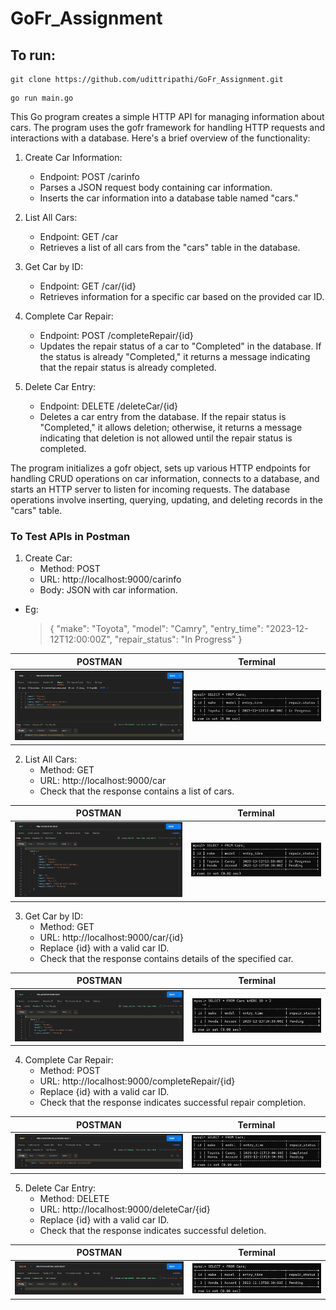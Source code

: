 # GoFr_Assignment

## To run:
```
git clone https://github.com/udittripathi/GoFr_Assignment.git
```

```
go run main.go
```


This Go program creates a simple HTTP API for managing information about cars. The program uses the gofr framework for handling HTTP requests and interactions with a database. Here's a brief overview of the functionality:

  1. Create Car Information:
     + Endpoint: POST /carinfo
     + Parses a JSON request body containing car information.
     + Inserts the car information into a database table named "cars."

  2. List All Cars:
     + Endpoint: GET /car
     + Retrieves a list of all cars from the "cars" table in the database.

  3. Get Car by ID:
     + Endpoint: GET /car/{id}
     + Retrieves information for a specific car based on the provided car ID.
 
  4. Complete Car Repair:
     + Endpoint: POST /completeRepair/{id}
     + Updates the repair status of a car to "Completed" in the database. If the status is already "Completed," it returns a message indicating that the repair status is already completed.

  5. Delete Car Entry:
     + Endpoint: DELETE /deleteCar/{id}
     + Deletes a car entry from the database. If the repair status is "Completed," it allows deletion; otherwise, it returns a message indicating that deletion is not allowed until the repair status is completed.

The program initializes a gofr object, sets up various HTTP endpoints for handling CRUD operations on car information, connects to a database, and starts an HTTP server to listen for incoming requests. The database operations involve inserting, querying, updating, and deleting records in the "cars" table.


### To Test APIs in Postman

 1. Create Car:   
    + Method: POST
    + URL: http://localhost:9000/carinfo
    + Body: JSON with car information.
  + Eg:
     > {
     >    "make": "Toyota",
     >    "model": "Camry",
     >    "entry_time": "2023-12-12T12:00:00Z",
     >    "repair_status": "In Progress"
     > }

| POSTMAN                | Terminal                |
| ---------------------- | ---------------------- |
| ![POSTMAN](images/s1.png) | ![Terminal](images/s2.png) |

 2. List All Cars:
    + Method: GET
    + URL: http://localhost:9000/car
    + Check that the response contains a list of cars.

| POSTMAN                | Terminal                |
| ---------------------- | ---------------------- |
| ![POSTMAN](images/s3.png) | ![Terminal](images/s4.png) |

 3. Get Car by ID:
    + Method: GET
    + URL: http://localhost:9000/car/{id}
    + Replace {id} with a valid car ID.
    + Check that the response contains details of the specified car.

| POSTMAN                | Terminal                |
| ---------------------- | ---------------------- |
| ![POSTMAN](images/s5.png) | ![Terminal](images/s6.png) |

 4. Complete Car Repair:
    + Method: POST
    + URL: http://localhost:9000/completeRepair/{id}
    + Replace {id} with a valid car ID.
    + Check that the response indicates successful repair completion.

| POSTMAN                | Terminal                |
| ---------------------- | ---------------------- |
| ![POSTMAN](images/s7.png) | ![Terminal](images/s8.png) |    

 5. Delete Car Entry:
    + Method: DELETE
    + URL: http://localhost:9000/deleteCar/{id}
    + Replace {id} with a valid car ID.
    + Check that the response indicates successful deletion.   

| POSTMAN                | Terminal                |
| ---------------------- | ---------------------- |
| ![POSTMAN](images/s9.png) | ![Terminal](images/s10.png) |      